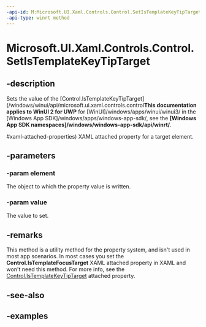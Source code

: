 ```yaml
---
-api-id: M:Microsoft.UI.Xaml.Controls.Control.SetIsTemplateKeyTipTarget(Microsoft.UI.Xaml.DependencyObject,System.Boolean)
-api-type: winrt method
---
```


<!-- Method syntax.
public void Control.SetIsTemplateKeyTipTarget(DependencyObject element, Boolean value)
-->

# Microsoft.UI.Xaml.Controls.Control.SetIsTemplateKeyTipTarget

## -description
Sets the value of the [Control.IsTemplateKeyTipTarget](/windows/winui/api/microsoft.ui.xaml.controls.control**This documentation applies to WinUI 2 for UWP** for [WinUI]/windows/apps/winui/winui3/ in the [Windows App SDK]/windows/apps/windows-app-sdk/, see the **[Windows App SDK namespaces]/windows/windows-app-sdk/api/winrt/**.

#xaml-attached-properties) XAML attached property for a target element.

## -parameters
### -param element
The object to which the property value is written.

### -param value
The value to set.

## -remarks
This method is a utility method for the property system, and isn't used in most app scenarios. In most cases you set the **Control.IsTemplateFocusTarget** XAML attached property in XAML and won't need this method. For more info, see the [Control.IsTemplateKeyTipTarget](/windows/winui/api/microsoft.ui.xaml.controls.control#xaml-attached-properties) attached property.

## -see-also

## -examples

